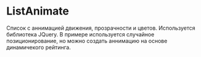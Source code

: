 ListAnimate
===========

Список с аннимацией движения, прозрачности и цветов. Используется библиотека JQuery. В примере используется случайное позиционирование, но можно создать аннимацию на основе динамичекого рейтинга.
